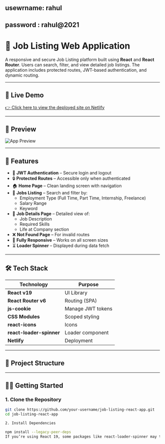 usewrname: rahul
---
password : rahul@2021
---

# 💼 Job Listing Web Application

A responsive and secure Job Listing platform built using **React** and **React Router**. Users can search, filter, and view detailed job listings. The application includes protected routes, JWT-based authentication, and dynamic routing.

---

## 🔗 Live Demo

[👉 Click here to view the deployed site on Netlify](https://your-netlify-url.netlify.app)

---

## 📸 Preview

![App Preview](./screenshots/preview.gif)

---

## 🚀 Features

- 🔐 **JWT Authentication** – Secure login and logout
- 🔒 **Protected Routes** – Accessible only when authenticated
- 🏠 **Home Page** – Clean landing screen with navigation
- 📃 **Jobs Listing** – Search and filter by:
  - Employment Type (Full Time, Part Time, Internship, Freelance)
  - Salary Range
  - Keyword
- 📄 **Job Details Page** – Detailed view of:
  - Job Description
  - Required Skills
  - Life at Company section
- ❌ **Not Found Page** – For invalid routes
- 📱 **Fully Responsive** – Works on all screen sizes
- ⏳ **Loader Spinner** – Displayed during data fetch

---

## 🛠 Tech Stack

| Technology | Purpose |
|------------|---------|
| **React v19** | UI Library |
| **React Router v6** | Routing (SPA) |
| **js-cookie** | Manage JWT tokens |
| **CSS Modules** | Scoped styling |
| **react-icons** | Icons |
| **react-loader-spinner** | Loader component |
| **Netlify** | Deployment |

---


## 📁 Project Structure


---

## 🧑‍💻 Getting Started

### 1. Clone the Repository

```bash
git clone https://github.com/your-username/job-listing-react-app.git
cd job-listing-react-app

2. Install Dependencies

npm install --legacy-peer-deps
If you’re using React 19, some packages like react-loader-spinner may throw peer dependency warnings. Use --legacy-peer-deps to install anyway.




